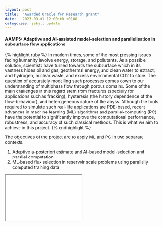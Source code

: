 ```yaml
---
layout: post
title:  "Awarded Oracle for Research grant"
date:   2023-03-01 12:00:00 +0100
categories: jekyll update
---
```



<h4><b>AAMPS</b>: Adaptive and AI-assisted model-selection and parallelisation in subsurface flow applications</h4>
{% highlight ruby %}
In modern times, some of the most pressing issues facing humanity involve energy, storage, and pollutants. 
As a possible solution, scientists have turned towards the subsurface which in its vastness hides oil and gas, geothermal energy, and clean water to extract;
 and hydrogen, nuclear waste, and excess environmental CO2 to store. 
The question of accurately modelling such processes comes down to our understanding of multiphase flow through porous domains. 
Some of the main challenges in this regard stem from fractures (specially for applications such as fracking), 
hysteresis (the history dependence of the flow-behaviour), and heterogeneous nature of the abyss. 
Although the tools required to simulate such real-life applications are PDE-based,
 recent advances in machine learning (ML) algorithms and parallel-computing (PC) have the potential to significantly improve the computational performance, 
robustness, and accuracy of such classical methods. This is what we aim to achieve in this project.
{% endhighlight %}

The objectives of the project are to apply ML and PC in two separate contexts.
<ol type="1">
<li>
Adaptive a-posteriori estimate and AI-based model-selection and parallel computation
</li>
<li>
ML-based flux selection in reservoir scale problems using parallelly computed training data
</li>
</ol>

<iframe src="/docs/Oracle-for-research.pdf" width="250"></iframe>
